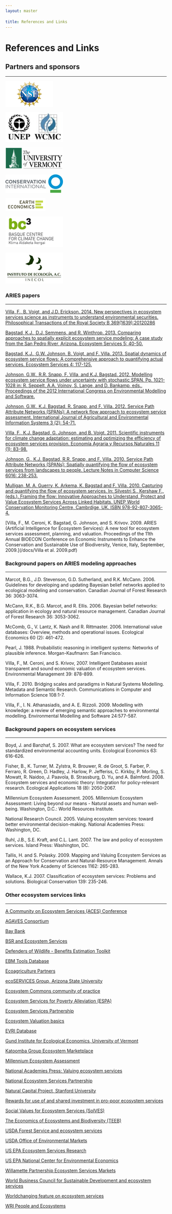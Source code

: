 ```yaml
---
layout: master

title: References and Links
---
```

# References and Links

<div id="links-sidebar" markdown="1">

## Partners and sponsors
-------------------------

[![National Science Foundation](/images/nsf_logo.png)](http://www.nsf.gov)

[![United Nations Environment Programme World Conservation Monitoring Centre](/images/UNEP.jpg)](http://www.unep-wcmc.org)

[![University of Vermont](/images/uvmlogo-words.gif)](http://www.uvm.edu/giee)

[![Conservation International](/images/cilogo2.jpg)](http://www.conservation.org)

[![Earth Economics](/images/EELogo_Tiny_jpg.jpg)](http://www.eartheconomics.org)

[![Basque Center for Climate Change](/images/bc3logo_web.jpg)](http://www.bc3research.org)

[![Instituto de Ecologia](/images/INECOL.jpg)](http://www.ecologia.edu.mx)

</div>

<div id="links-content" markdown="1">

### ARIES papers
-----------------

[Villa, F., B. Voigt, and J.D. Erickson. 2014. New perspectives in ecosystem services science as instruments to understand environmental securities. Philosophical Transactions of the Royal Society B 369(1639):20120286](http://rstb.royalsocietypublishing.org/content/369/1639/20120286.abstract)

[Bagstad, K.J., D.J. Semmens, and R. Winthrop. 2013. Comparing approaches to spatially explicit ecosystem service modeling: A case study from the San Pedro River, Arizona. Ecosystem Services 5: 40-50.](http://www.sciencedirect.com/science/journal/22120416)

[Bagstad, K.J., G.W. Johnson, B. Voigt, and F. Villa. 2013. Spatial dynamics of ecosystem service flows: A comprehensive approach to quantifying actual services. Ecosystem Services 4: 117-125.](http://www.sciencedirect.com/science/article/pii/S2212041612000174)

[Johnson, G.W., R.R. Snapp, F. Villa, and K.J. Bagstad.  2012.  Modelling ecosystem service flows under uncertainty with stochastic SPAN.  Pp. 1021-1028 in: R. Seppelt, A.A. Voinov, S. Lange, and D. Bankamp, eds., Proceedings of the 2012 International Congress on Environmental Modelling and Software.](http://www.iemss.org/sites/iemss2012//proceedings/D1_2_0900_Johnson_et_al.pdf)

[Johnson, G.W., K.J. Bagstad, R. Snapp, and F. Villa.  2012.
Service Path Attribute Networks (SPANs): A network flow approach to
ecosystem service assessment.  International Journal
of Agricultural and Environmental Information Systems 3 (2): 54-71.](http://www.igi-global.com/article/service-path-attribution-networks-spans/68009)

[Villa, F., K.J. Bagstad, G. Johnson, and B. Voigt.  2011.
Scientific instruments for climate change adaptation: estimating and
optimizing the efficiency of ecosystem services provision. Econom&iacute;a 
Agraria y Recursos Naturales 11 (1): 83-98.](http://aeea.webs.upv.es/aeea/ficheros/Revistas/EARN_11_1/11_1_04_Villa.pdf)

[Johnson, G., K.J. Bagstad, R.R. Snapp, and F. Villa.  2010.  Service
Path Attribute Networks (SPANs): Spatially quantifying the flow of
ecosystem services from landscapes to people.  Lecture Notes in
Computer Science 6016: 238-253.](http://link.springer.com/chapter/10.1007%2F978-3-642-12156-2_18?LI=true)

[Mulligan, M. A. Guerry, K. Arkema, K. Bagstad and F. Villa.  2010.
Capturing and quantifying the flow of ecosystem services.  In:
Silvestri S., Kershaw F., (eds.). Framing the flow: Innovative
Approaches to Understand, Protect and Value Ecosystem Services Across
Linked Habitats.  UNEP World Conservation Monitoring Centre,
Cambrdige, UK. ISBN 978-92-807-3065-4.](http://www.unep.org/pdf/Framing_the_Flow_lowres_20final.pdf)

[Villa, F., M. Ceroni, K. Bagstad, G. Johnson, and S. Krivov.  2009.
ARIES (Artificial Intelligence for Ecosystem Services): A new tool for
ecosystem services assessment, planning, and valuation.  Proceedings
of the 11th Annual BIOECON Conference on Economic Instruments to
Enhance the Conservation and Sustainable Use of Biodiversity, Venice,
Italy, September, 2009.](/docs/Villa et al. 2009.pdf)

### Background papers on ARIES modeling approaches
----------------------

Marcot, B.G., J.D. Stevenson, G.D. Sutherland, and
R.K. McCann. 2006. Guidelines for developing and updating Bayesian
belief networks applied to ecological modeling and
conservation. Canadian Journal of Forest Research 36: 3063-3074.

McCann, R.K., B.G. Marcot, and R. Ellis. 2006.  Bayesian belief
networks: application in ecology and natural resource
management. Canadian Journal of Forest Research 36: 3053-3062.

McComb, G., V. Lantz, K. Nash and R. Rittmaster. 2006. International 
value databases: Overview, methods and operational issues. Ecological 
Economics 60 (2): 461-472. 

Pearl, J.  1988.  Probabilistic reasoning in intelligent systems: 
Networks of plausible inference.  Morgan-Kaufmann: San Francisco.

Villa, F., M. Ceroni, and S. Krivov, 2007. Intelligent Databases 
assist transparent and sound economic valuation of ecosystem services. 
Environmental Management 39: 878-899.

Villa, F. 2010. Bridging scales and paradigms in Natural Systems Modelling. Metadata and Semantic Research. Communications in Computer and Information Science 108:1-7.

Villa, F., I. N. Athanasiadis, and A. E. Rizzoli. 2009. Modelling with knowledge: a review of emerging semantic approaches to environmental modelling. Environmental Modelling and Software 24:577-587.


### Background papers on ecosystem services
----------------------

Boyd, J. and Banzhaf, S.  2007.  What are ecosystem services?  The 
need for standardized environmental accounting units.  Ecological 
Economics 63: 616-626.

Fisher, B., K. Turner, M. Zylstra, R. Brouwer, R. de Groot, S. Farber, 
P. Ferraro, R. Green, D. Hadley, J. Harlow, P. Jefferiss, C. Kirkby, 
P. Morling, S. Mowatt, R. Naidoo, J. Paavola, B. Strassburg, D. Yu, 
and A. Balmford.  2008.  Ecosystem services and economic theory: 
Integration for policy-relevant research.  Ecological Applications 
18 (8): 2050-2067.

Millennium Ecosystem Assessment.  2005. Millennium Ecosystem Assessment: 
Living beyond our means - Natural assets and human well-being.  Washington, 
D.C.: World Resources Institute.

National Research Council. 2005. Valuing ecosystem services: toward better 
environmental decision-making. National Academies Press: Washington, DC.

Ruhl, J.B., S.E. Kraft, and C.L. Lant.  2007.  The law and policy of ecosystem 
services.  Island Press: Washington, DC.

Tallis, H. and S. Polasky. 2009. Mapping and Valuing Ecosystem Services as 
an Approach for Conservation and Natural-Resource Management. Annals of the 
New York Academy of Sciences 1162: 265-283.

Wallace, K.J. 2007. Classification of ecosystem services: Problems and solutions. 
Biological Conservation 139: 235-246.

### Other ecosystem services links
-----------------------------------

[A Community on Ecosystem Services (ACES) Conference](http://www.conference.ifas.ufl.edu/aces/)

[AGAVES Consortium](http://rmgsc.cr.usgs.gov/agaves/index.shtml)

[Bay Bank](http://www.thebaybank.org/)

[BSR and Ecosystem Services](http://www.bsr.org/en/our-work/working-groups/ecosystem-services-tools-markets)

[Defenders of Wildlife - Benefits Estimation Toolkit](http://www.defenders.org/programs_and_policy/science_and_economics/conservation_economics/valuation/benefits_toolkit)

[EBM Tools Database](http://www.smartgrowthtools.org/ebmtools/index.php)

[Ecoagriculture Partners](http://www.ecoagriculture.org/)

[ecoSERVICES Group, Arizona State University](http://www.ecoservices.asu.edu/)

[Ecosystem Commons community of practice](http://www.ecosystemcommons.org/)

[Ecosystem Services for Poverty Alleviation (ESPA)](http://www.nerc.ac.uk/research/programmes/espa/)

[Ecosystem Services Partnership](http://www.fsd.nl/esp)

[Ecosystem Valuation basics](http://www.ecosystemvaluation.org/)

[EVRI Database](https://www.evri.ca/Global/Splash.aspx)

[Gund Institute for Ecological Economics, University of Vermont](http://www.uvm.edu/giee/)

[Katoomba Group Ecosystem Marketplace](http://www.ecosystemmarketplace.com/)

[Millennium Ecosystem Assessment](http://www.maweb.org/en/index.aspx)

[National Academies Press: Valuing ecosystem services](http://www.nap.edu/catalog.php?record_id=11139#orgs)

[National Ecosystem Services Partnership](http://nicholasinstitute.duke.edu/ecosystem/nesp)

[Natural Capital Project, Stanford University](http://www.naturalcapitalproject.org/)

[Rewards for use of and shared investment in pro-poor ecosystem services](http://rupes.worldagroforestry.org/)

[Social Values for Ecosystem Services (SolVES)](http://solves.cr.usgs.gov/)

[The Economics of Ecosystems and Biodiversity (TEEB)](http://www.teebweb.org/)

[USDA Forest Service and ecosystem services](http://www.fs.fed.us/ecosystemservices/)

[USDA Office of Environmental Markets](http://www.fs.fed.us/ecosystemservices/OEM/index.shtml)

[US EPA Ecosystem Services Research](http://www.epa.gov/ecology/)

[US EPA National Center for Environmental Economics](http://yosemite.epa.gov/ee/epa/eed.nsf/webpages/homepage)

[Willamette Partnership Ecosystem Services Markets](http://willamettepartnership.org/about-markets)

[World Business Council for Sustainable Development and ecosystem services](http://www.wbcsd.org/templates/TemplateWBCSD5/layout.asp?type=p&MenuId=NzE)

[Worldchanging feature on ecosystem services](http://www.worldchanging.com/archives/006048.html)

[WRI People and Ecosystems](http://www.wri.org/ecosystems#EcosystemServices)

</div>
